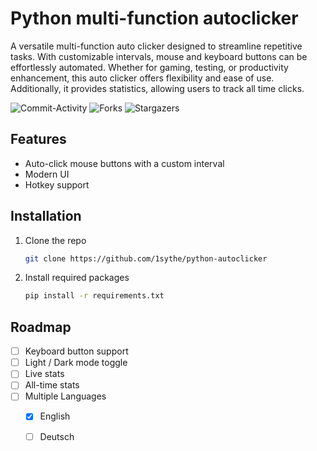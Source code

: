 
# Python multi-function autoclicker

A versatile multi-function auto clicker designed to streamline repetitive tasks. With customizable intervals, mouse and keyboard buttons can be effortlessly automated. Whether for gaming, testing, or productivity enhancement, this auto clicker offers flexibility and ease of use. Additionally, it provides statistics, allowing users to track all time clicks.

![Commit-Activity](https://img.shields.io/github/commit-activity/m/1sythe/python-autoclicker)
![Forks](https://img.shields.io/github/forks/1sythe/python-autoclicker)
![Stargazers](https://img.shields.io/github/stars/1sythe/python-autoclicker)

## Features

- Auto-click mouse buttons with a custom interval
- Modern UI
- Hotkey support


## Installation

1. Clone the repo
   ```sh
   git clone https://github.com/1sythe/python-autoclicker
   ```
2. Install required packages
   ```sh
   pip install -r requirements.txt
   ```
    
## Roadmap

- [ ] Keyboard button support
- [ ] Light / Dark mode toggle
- [ ] Live stats
- [ ] All-time stats
- [ ] Multiple Languages
    - [X] English
    - [ ] Deutsch

